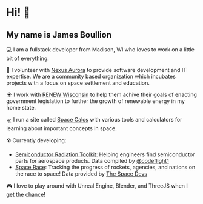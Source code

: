 <h1>Hi! 👋</h1>
<h2>My name is James Boullion</h2>

💻 I am a fullstack developer from Madison, WI who loves to work on a little bit of everything.

🚀 I volunteer with [Nexus Aurora](https://nexusaurora.org/) to provide software development and IT expertise. We are a community based organization which incubates projects with a focus on space settlement and education.  

☀️ I work with [RENEW Wisconsin](https://www.renewwisconsin.org/) to help them achive their goals of enacting government legislation to further the growth of renewable energy in my home state.

🛸 I run a site called [Space Calcs](https://spacecalcs.com/) with various tools and calculators for learning about important concepts in space. 

☢️ Currently developing: 
- [Semiconductor Radiation Toolkit](https://rad-toolkit.nexusaurora.org/): Helping engineers find semiconductor parts for aerospace products. Data compiled by [@codeflight1](https://github.com/codeflight1) 
- [Space Race](https://space-race.nexusaurora.org/): Tracking the progress of rockets, agencies, and nations on the race to space! Data provided by [The Space Devs](https://thespacedevs.com/)


🎮 I love to play around with Unreal Engine, Blender, and ThreeJS when I get the chance!
